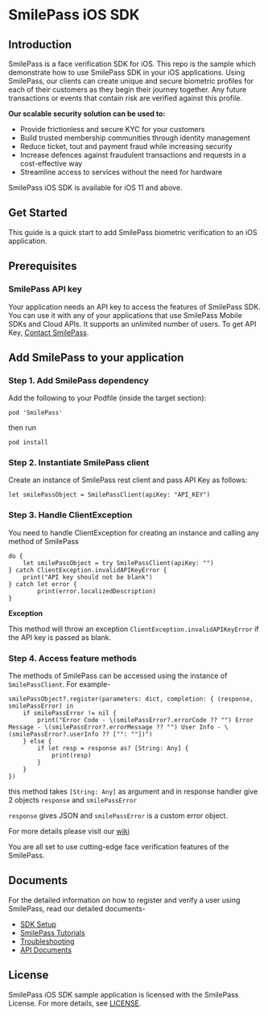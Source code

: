 # SmilePass iOS SDK

## Introduction
SmilePass is a face verification SDK for iOS. This repo is the sample which demonstrate how to use SmilePass SDK in your iOS applications.
Using SmilePass, our clients can create unique and secure biometric profiles for each of their customers as they begin their journey together. Any future transactions or events that contain risk are verified against this profile.

**Our scalable security solution can be used to:**
* Provide frictionless and secure KYC for your customers
* Build trusted membership communities through identity management
* Reduce ticket, tout and payment fraud while increasing security
* Increase defences against fraudulent transactions and requests in a cost-effective way
* Streamline access to services without the need for hardware

SmilePass iOS SDK is available for iOS 11 and above.

## Get Started

This guide is a quick start to add SmilePass biometric verification to an iOS application.


## Prerequisites

### SmilePass API key
Your application needs an API key to access the features of SmilePass SDK. You can use it with any of your applications that use SmilePass Mobile SDKs and Cloud APIs. It supports an unlimited number of users.
To get API Key, [Contact SmilePass](https://smile-pass.com/contact).


## Add SmilePass to your application

### Step 1. Add SmilePass dependency
Add the following to your Podfile (inside the target section):
   
   `pod 'SmilePass'`

then run 

   `pod install`

### Step 2. Instantiate SmilePass client
Create an instance of SmilePass rest client and pass API Key as follows:

`let smilePassObject = SmilePassClient(apiKey: "API_KEY")`

### Step 3. Handle ClientException
You need to handle ClientException for creating an instance and calling any method of SmilePass
    
    do {
        let smilePassObject = try SmilePassClient(apiKey: "")
    } catch ClientException.invalidAPIKeyError {
        print("API key should not be blank")
    } catch let error {
            print(error.localizedDescription)
    }

**Exception**

This method will throw an exception `ClientException.invalidAPIKeyError` if the API key is passed as blank.

### Step 4. Access feature methods
The methods of SmilePass can be accessed using the instance of `SmilePassClient`. For example-

    smilePassObject?.register(parameters: dict, completion: { (response, smilePassError) in
        if smilePassError != nil {
            print("Error Code - \(smilePassError?.errorCode ?? "") Error Message - \(smilePassError?.errorMessage ?? "") User Info - \(smilePassError?.userInfo ?? ["": ""])")
        } else {
            if let resp = response as? [String: Any] {
                print(resp)
            }
        }
    })

this method takes `[String: Any]` as argument and in response handler give 2 objects `response` and `smilePassError`

`response` gives JSON and `smilePassError` is a custom error object.

For more details please visit our [wiki](https://github.com/SmilePass-ltd/SmilePass-SDK-iOS/wiki/SmilePass-Tutorials)

You are all set to use cutting-edge face verification features of the SmilePass. 

## Documents
For the detailed information on how to register and verify a user using SmilePass, read our detailed documents-
* [SDK Setup](https://github.com/SmilePass-ltd/SmilePass-SDK-iOS/wiki/SmilePass-SDK-Setup)
* [SmilePass Tutorials](https://github.com/SmilePass-ltd/SmilePass-SDK-iOS/wiki/SmilePass-Tutorials)
* [Troubleshooting](https://github.com/SmilePass-ltd/SmilePass-SDK-iOS/wiki/Troubleshooting)
* [API Documents](https://smilepassapis.docs.apiary.io/#)

## License
SmilePass iOS SDK sample application is licensed with the SmilePass License. For more details, see [LICENSE](https://smile-pass.com).
